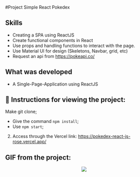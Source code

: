 #Project Simple React Pokedex

## Skills

- Creating a SPA using ReactJS
- Create functional components in React
- Use props and handling functions to interact with the page. 
- Use Material UI for design (Skeletons, Navbar, grid, etc)
- Request an api from https://pokeapi.co/


## What was developed

- A Single-Page-Application using ReactJS

## :dart: Instructions for viewing the project:

 Make git clone;

  - Give the command `npm install`;
  - Use `npm start`;

2. Access through the Vercel link: https://pokedex-react-js-rose.vercel.app/

## GIF from the project:
<p align="center">
  <img  src="https://user-images.githubusercontent.com/47367373/188731217-3f1a0078-814a-40ec-a4ec-f59299613478.gif"
lt="Pokedex React App"/>
</p>

